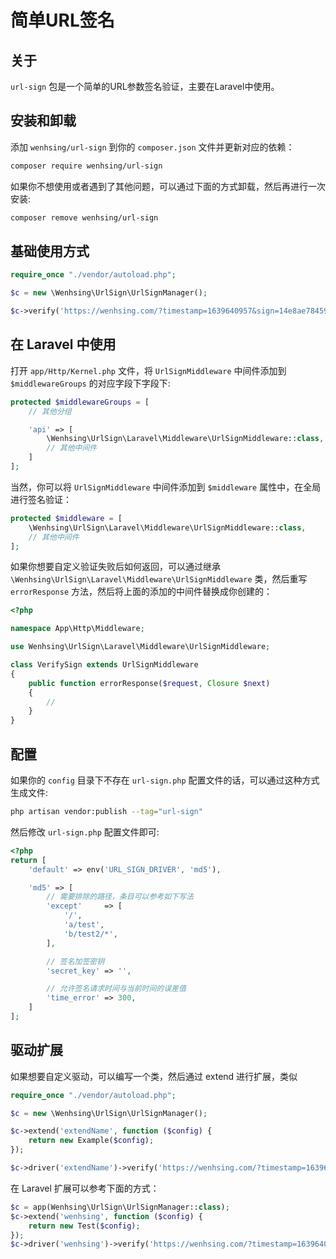# 简单URL签名

## 关于

`url-sign` 包是一个简单的URL参数签名验证，主要在Laravel中使用。

## 安装和卸载

添加 `wenhsing/url-sign` 到你的 `composer.json` 文件并更新对应的依赖：

```sh
composer require wenhsing/url-sign
```

如果你不想使用或者遇到了其他问题，可以通过下面的方式卸载，然后再进行一次安装:

```sh
composer remove wenhsing/url-sign
```

## 基础使用方式

```php
require_once "./vendor/autoload.php";

$c = new \Wenhsing\UrlSign\UrlSignManager();

$c->verify('https://wenhsing.com/?timestamp=1639640957&sign=14e8ae7845907b031bfd8af08594f421'));

```

## 在 Laravel 中使用

打开 `app/Http/Kernel.php` 文件，将 `UrlSignMiddleware` 中间件添加到 `$middlewareGroups` 的对应字段下字段下:

```php
protected $middlewareGroups = [
    // 其他分组

    'api' => [
        \Wenhsing\UrlSign\Laravel\Middleware\UrlSignMiddleware::class,
        // 其他中间件
    ]
];
```

当然，你可以将 `UrlSignMiddleware` 中间件添加到 `$middleware` 属性中，在全局进行签名验证：

```php
protected $middleware = [
    \Wenhsing\UrlSign\Laravel\Middleware\UrlSignMiddleware::class,
    // 其他中间件
];
```

如果你想要自定义验证失败后如何返回，可以通过继承 `\Wenhsing\UrlSign\Laravel\Middleware\UrlSignMiddleware` 类，然后重写 `errorResponse` 方法，然后将上面的添加的中间件替换成你创建的：

```php
<?php

namespace App\Http\Middleware;

use Wenhsing\UrlSign\Laravel\Middleware\UrlSignMiddleware;

class VerifySign extends UrlSignMiddleware
{
    public function errorResponse($request, Closure $next)
    {
        //
    }
}

```

## 配置

如果你的 `config` 目录下不存在 `url-sign.php` 配置文件的话，可以通过这种方式生成文件:

```sh
php artisan vendor:publish --tag="url-sign"
```

然后修改 `url-sign.php` 配置文件即可:

```php
<?php
return [
    'default' => env('URL_SIGN_DRIVER', 'md5'),

    'md5' => [
        // 需要排除的路径，条目可以参考如下写法
        'except'     => [
            '/',
            'a/test',
            'b/test2/*',
        ],

        // 签名加签密钥
        'secret_key' => '',

        // 允许签名请求时间与当前时间的误差值
        'time_error' => 300,
    ]
];
```

## 驱动扩展

如果想要自定义驱动，可以编写一个类，然后通过 extend 进行扩展，类似

```php
require_once "./vendor/autoload.php";

$c = new \Wenhsing\UrlSign\UrlSignManager();

$c->extend('extendName', function ($config) {
    return new Example($config);
});

$c->driver('extendName')->verify('https://wenhsing.com/?timestamp=1639640957&sign=14e8ae7845907b031bfd8af08594f421'));

```

在 Laravel 扩展可以参考下面的方式：

```php
$c = app(Wenhsing\UrlSign\UrlSignManager::class);
$c->extend('wenhsing', function ($config) {
    return new Test($config);
});
$c->driver('wenhsing')->verify('https://wenhsing.com/?timestamp=1639640957&sign=14e8ae7845907b031bfd8af08594f421');
```
